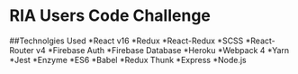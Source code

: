 # RIA Users Code Challenge

##Technolgies Used
*React v16
*Redux
*React-Redux
*SCSS
*React-Router v4
*Firebase Auth
*Firebase Database
*Heroku
*Webpack 4
*Yarn
*Jest
*Enzyme
*ES6
*Babel
*Redux Thunk
*Express
*Node.js
